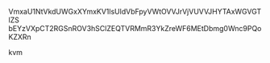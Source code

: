 VmxaU1NtVkdUWGxXYmxKV1lsUldVbFpyVWtOVVJrVjVUVVJHYTAxWGVGTlZS
bEYzVXpCT2RGSnROV3hSClZEQTVRMmR3YkZreWF6MEtDbmg0Wnc9PQoKZXRn

kvm